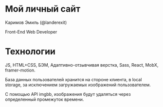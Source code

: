 # Мой личный сайт

Каримов Эмиль (@landerexit)

Front-End Web Developer

# Технологии

JS, HTML+CSS, БЭМ, Адаптивно-отзывчивая верстка, Sass, React, MobX, framer-motion. 

База данных пользователей хранится на стороне клиента, в local storage, за исключением загружаемых изображений пользователем. 

С помощью API imgbb, изображения будут удаляться через определенный промежуток времени.
